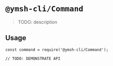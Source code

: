 # `@ymsh-cli/Command`

> TODO: description

## Usage

```
const command = require('@ymsh-cli/Command');

// TODO: DEMONSTRATE API
```
